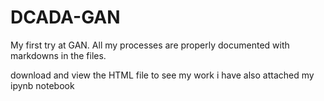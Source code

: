 # DCADA-GAN
My first try at GAN. All my processes are properly documented with markdowns in the files.

download and view the HTML file to see my work
i have also attached my ipynb notebook

